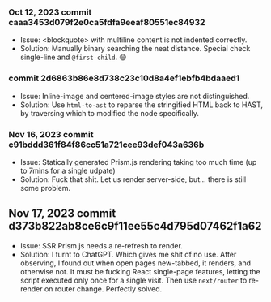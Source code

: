 ### Oct 12, 2023 commit caaa3453d079f2e0ca5fdfa9eeaf80551ec84932

- Issue: \<blockquote\> with multiline content is not indented correctly.
- Solution: Manually binary searching the neat distance.  Special check single-line and `@first-child`.  😅

### commit 2d6863b86e8d738c23c10d8a4ef1ebfb4bdaaed1

- Issue: Inline-image and centered-image styles are not distinguished.
- Solution: Use `html-to-ast` to reparse the stringified HTML back to HAST, by traversing which to modified the node specifically.

### Nov 16, 2023 commit c91bddd361f84f86cc51a721cee93def043a636b

- Issue: Statically generated Prism.js rendering taking too much time (up to 7mins for a single udpate)
- Solution: Fuck that shit.  Let us render server-side, but...  there is still some problem.

## Nov 17, 2023 commit d373b822ab8ce6c9f11ee55c4d795d07462f1a62

- Issue: SSR Prism.js needs a re-refresh to render.
- Solution: I turnt to ChatGPT.  Which gives me shit of no use.  After observing, I found out when open pages new-tabbed, it renders, and otherwise not.  It must be fucking React single-page features, letting the script executed only once for a single visit.  Then use `next/router` to re-render on router change. Perfectly solved.